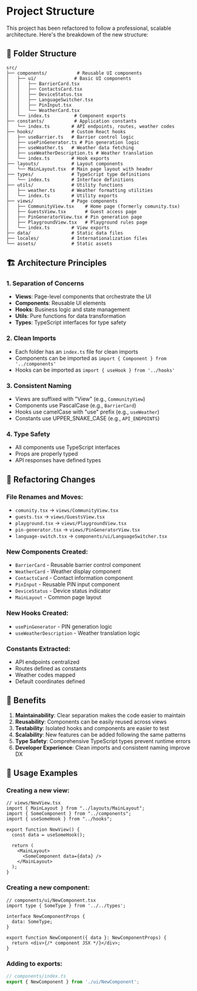 # Project Structure

This project has been refactored to follow a professional, scalable architecture. Here's the breakdown of the new structure:

## 📁 Folder Structure

```
src/
├── components/           # Reusable UI components
│   ├── ui/              # Basic UI components
│   │   ├── BarrierCard.tsx
│   │   ├── ContactsCard.tsx
│   │   ├── DeviceStatus.tsx
│   │   ├── LanguageSwitcher.tsx
│   │   ├── PinInput.tsx
│   │   └── WeatherCard.tsx
│   └── index.ts         # Component exports
├── constants/           # Application constants
│   └── index.ts        # API endpoints, routes, weather codes
├── hooks/              # Custom React hooks
│   ├── useBarrier.ts   # Barrier control logic
│   ├── usePinGenerator.ts # Pin generation logic
│   ├── useWeather.ts   # Weather data fetching
│   ├── useWeatherDescription.ts # Weather translation
│   └── index.ts        # Hook exports
├── layouts/            # Layout components
│   └── MainLayout.tsx  # Main page layout with header
├── types/              # TypeScript type definitions
│   └── index.ts        # Interface definitions
├── utils/              # Utility functions
│   ├── weather.ts      # Weather formatting utilities
│   └── index.ts        # Utility exports
├── views/              # Page components
│   ├── CommunityView.tsx    # Home page (formerly comunity.tsx)
│   ├── GuestsView.tsx       # Guest access page
│   ├── PinGeneratorView.tsx # Pin generation page
│   ├── PlaygroundView.tsx   # Playground rules page
│   └── index.ts        # View exports
├── data/               # Static data files
├── locales/            # Internationalization files
└── assets/             # Static assets
```

## 🏗️ Architecture Principles

### 1. **Separation of Concerns**
- **Views**: Page-level components that orchestrate the UI
- **Components**: Reusable UI elements
- **Hooks**: Business logic and state management
- **Utils**: Pure functions for data transformation
- **Types**: TypeScript interfaces for type safety

### 2. **Clean Imports**
- Each folder has an `index.ts` file for clean imports
- Components can be imported as `import { Component } from '../components'`
- Hooks can be imported as `import { useHook } from '../hooks'`

### 3. **Consistent Naming**
- Views are suffixed with "View" (e.g., `CommunityView`)
- Components use PascalCase (e.g., `BarrierCard`)
- Hooks use camelCase with "use" prefix (e.g., `useWeather`)
- Constants use UPPER_SNAKE_CASE (e.g., `API_ENDPOINTS`)

### 4. **Type Safety**
- All components use TypeScript interfaces
- Props are properly typed
- API responses have defined types

## 🔄 Refactoring Changes

### File Renames and Moves:
- `comunity.tsx` → `views/CommunityView.tsx`
- `guests.tsx` → `views/GuestsView.tsx`
- `playground.tsx` → `views/PlaygroundView.tsx`
- `pin-generator.tsx` → `views/PinGeneratorView.tsx`
- `language-switch.tsx` → `components/ui/LanguageSwitcher.tsx`

### New Components Created:
- `BarrierCard` - Reusable barrier control component
- `WeatherCard` - Weather display component
- `ContactsCard` - Contact information component
- `PinInput` - Reusable PIN input component
- `DeviceStatus` - Device status indicator
- `MainLayout` - Common page layout

### New Hooks Created:
- `usePinGenerator` - PIN generation logic
- `useWeatherDescription` - Weather translation logic

### Constants Extracted:
- API endpoints centralized
- Routes defined as constants
- Weather codes mapped
- Default coordinates defined

## 🚀 Benefits

1. **Maintainability**: Clear separation makes the code easier to maintain
2. **Reusability**: Components can be easily reused across views
3. **Testability**: Isolated hooks and components are easier to test
4. **Scalability**: New features can be added following the same patterns
5. **Type Safety**: Comprehensive TypeScript types prevent runtime errors
6. **Developer Experience**: Clean imports and consistent naming improve DX

## 📝 Usage Examples

### Creating a new view:
```tsx
// views/NewView.tsx
import { MainLayout } from "../layouts/MainLayout";
import { SomeComponent } from "../components";
import { useSomeHook } from "../hooks";

export function NewView() {
  const data = useSomeHook();
  
  return (
    <MainLayout>
      <SomeComponent data={data} />
    </MainLayout>
  );
}
```

### Creating a new component:
```tsx
// components/ui/NewComponent.tsx
import type { SomeType } from '../../types';

interface NewComponentProps {
  data: SomeType;
}

export function NewComponent({ data }: NewComponentProps) {
  return <div>{/* component JSX */}</div>;
}
```

### Adding to exports:
```typescript
// components/index.ts
export { NewComponent } from './ui/NewComponent';
```
